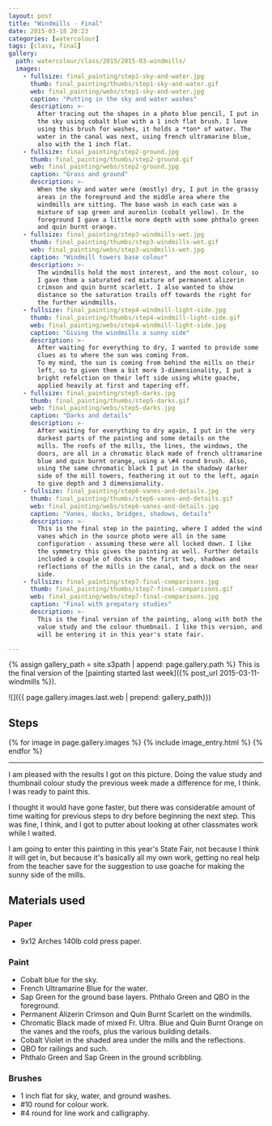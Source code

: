 ```yaml
---
layout: post
title: "Windmills - Final"
date: 2015-03-18 20:23
categories: [watercolour]
tags: [class, final]
gallery:
  path: watercolour/class/2015/2015-03-windmills/
  images:
    - fullsize: final_painting/step1-sky-and-water.jpg
      thumb: final_painting/thumbs/step1-sky-and-water.gif
      web: final_painting/webs/step1-sky-and-water.jpg
      caption: "Putting in the sky and water washes"
      description: >-
        After tracing out the shapes in a photo blue pencil, I put in
        the sky using cobalt blue with a 1 inch flat brush. I love
        using this brush for washes, it holds a *ton* of water. The
        water in the canal was next, using french ultramarine blue,
        also with the 1 inch flat.
    - fullsize: final_painting/step2-ground.jpg
      thumb: final_painting/thumbs/step2-ground.gif
      web: final_painting/webs/step2-ground.jpg
      caption: "Grass and ground"
      description: >-
        When the sky and water were (mostly) dry, I put in the grassy
        areas in the foreground and the middle area where the
        windmills are sitting. The base wash in each case was a
        mixture of sap green and aureolin (cobalt yellow). In the
        foreground I gave a little more depth with some phthalo green
        and quin burnt orange.
    - fullsize: final_painting/step3-windmills-wet.jpg
      thumb: final_painting/thumbs/step3-windmills-wet.gif
      web: final_painting/webs/step3-windmills-wet.jpg
      caption: "Windmill towers base colour"
      description: >-
        The windmills hold the most interest, and the most colour, so
        I gave them a saturated red mixture of permanent alizerin
        crimson and quin burnt scarlett. I also wanted to show
        distance so the saturation trails off towards the right for
        the further windmills.
    - fullsize: final_painting/step4-windmill-light-side.jpg
      thumb: final_painting/thumbs/step4-windmill-light-side.gif
      web: final_painting/webs/step4-windmill-light-side.jpg
      caption: "Giving the windmills a sunny side"
      description: >-
        After waiting for everything to dry, I wanted to provide some
        clues as to where the sun was coming from.
        To my mind, the sun is coming from behind the mills on their
        left, so to given them a bit more 3-dimensionality, I put a
        bright refelction on their left side using white goache,
        applied heavily at first and tapering off.
    - fullsize: final_painting/step5-darks.jpg
      thumb: final_painting/thumbs/step5-darks.gif
      web: final_painting/webs/step5-darks.jpg
      caption: "Darks and details"
      description: >-
        After waiting for everything to dry again, I put in the very
        darkest parts of the painting and some details on the
        mills. The roofs of the mills, the lines, the windows, the
        doors, are all in a chromatic black made of french ultramarine
        blue and quin burnt orange, using a \#4 round brush. Also,
        using the same chromatic black I put in the shadowy darker
        side of the mill towers, feathering it out to the left, again
        to give depth and 3 dimensionality.
    - fullsize: final_painting/step6-vanes-and-details.jpg
      thumb: final_painting/thumbs/step6-vanes-and-details.gif
      web: final_painting/webs/step6-vanes-and-details.jpg
      caption: "Vanes, docks, bridges, shadows, details"
      description: >-
        This is the final step in the painting, where I added the wind
        vanes which in the source photo were all in the same
        configuration - assuming these were all locked down. I like
        the symmetry this gives the painting as well. Further details
        included a couple of docks in the first two, shadows and
        reflections of the mills in the canal, and a dock on the near
        side.
    - fullsize: final_painting/step7-final-comparisons.jpg
      thumb: final_painting/thumbs/step7-final-comparisons.gif
      web: final_painting/webs/step7-final-comparisons.jpg
      caption: "Final with prepatory studies"
      description: >-
        This is the final version of the painting, along with both the
        value study and the colour thumbnail. I like this version, and
        will be entering it in this year's state fair.

---
```

{% assign gallery_path = site.s3path | append: page.gallery.path %}
This is the final version of the [painting started last week]({% post_url 2015-03-11-windmills %}).

![]({{ page.gallery.images.last.web | prepend: gallery_path}})

## Steps

{% for image in page.gallery.images %}
{% include image_entry.html %}
{% endfor %}

*******

I am pleased with the results I got on this picture. Doing the value
study and thumbnail colour study the previous week made a difference
for me, I think. I was ready to paint this.

I thought it would have gone faster, but there was considerable amount
of time waiting for previous steps to dry before beginning the next
step. This was fine, I think, and I got to putter about looking at
other classmates work while I waited.

I am going to enter this painting in this year's State Fair, not
because I think it will get in, but because it's basically all my own
work, getting no real help from the teacher save for the suggestion to
use goache for making the sunny side of the mills.

## Materials used

### Paper

* 9x12 Arches 140lb cold press paper.

### Paint

* Cobalt blue for the sky.
* French Ultramarine Blue for the water.
* Sap Green for the ground base layers. Phthalo Green and QBO in the foreground.
* Permanent Alizerin Crimson and Quin Burnt Scarlett on the windmills.
* Chromatic Black made of mixed Fr. Ultra. Blue and Quin Burnt Orange
  on the vanes and the roofs, plus the various building details.
* Cobalt Violet in the shaded area under the mills and the reflections.
* QBO for railings and such.
* Phthalo Green and Sap Green in the ground scribbling.

### Brushes

* 1 inch flat for sky, water, and ground washes.
* #10 round for colour work.
* #4 round for line work and calligraphy.
